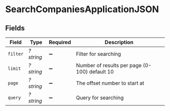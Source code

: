 # SearchCompaniesApplicationJSON


## Fields

| Field                                         | Type                                          | Required                                      | Description                                   |
| --------------------------------------------- | --------------------------------------------- | --------------------------------------------- | --------------------------------------------- |
| `filter`                                      | *?string*                                     | :heavy_minus_sign:                            | Filter for searching                          |
| `limit`                                       | *?string*                                     | :heavy_minus_sign:                            | Number of results per page (0-100) default 10 |
| `page`                                        | *?string*                                     | :heavy_minus_sign:                            | The offset number to start at                 |
| `query`                                       | *?string*                                     | :heavy_minus_sign:                            | Query for searching                           |